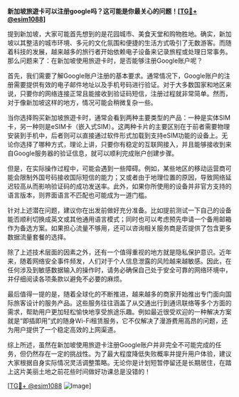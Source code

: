 **新加坡旅遊卡可以注册google吗？这可能是你最关心的问题！[[TG💪+ @esim1088](https://t.me/s/esim1088)]**

提到新加坡，大家可能首先想到的是花园城市、美食天堂和购物胜地。确实，新加坡以其整洁的城市环境、多元的文化氛围和便捷的生活方式吸引了无数游客。而随着科技的发展，越来越多的旅行者开始依赖电子设备来记录旅程或处理日常事务。那么问题来了：在新加坡使用旅遊卡时，是否能够注册Google账户呢？

首先，我们需要了解Google账户注册的基本要求。通常情况下，Google账户的注册需要提供有效的电子邮件地址以及手机号码进行验证。对于大多数国家和地区来说，只要你的网络连接正常且能接收到验证码短信，注册过程就非常简单。然而，对于像新加坡这样的地方，情况可能会稍微复杂一些。

当你选择购买新加坡旅遊卡时，通常会看到两种主要类型的产品：一种是实体SIM卡，另一种则是eSIM卡（嵌入式SIM）。这两种卡片的主要区别在于前者需要物理安装到手机中，后者则可以直接通过软件形式加载到支持eSIM功能的设备上。无论你选择了哪种方式，理论上讲，只要你有稳定的互联网接入，并且能够接收到来自Google服务器的验证信息，就可以顺利完成账户创建步骤。

但是，在实际操作过程中，可能会遇到一些障碍。例如，某些地区的移动运营商可能会限制外国号码接收国际短信的能力；又或者由于地理位置的原因，导致网络延迟较高从而影响验证码的成功发送率。此外，如果你所使用的设备并非官方支持的语言版本，则界面语言不匹配也可能成为一道门槛。

针对上述潜在问题，建议你在出发前做好充分准备。比如提前测试一下自己的设备能否顺利切换成英文或其他通用语言模式；同时也可以考虑预先申请一个备用邮箱作为备选方案。如果担心流量不够用，还可以咨询相关服务商是否提供了包含更多数据流量套餐的选择。

除了上述技术层面的因素之外，还有一个值得重视的地方就是隐私保护意识。近年来，随着网络安全事件频发，人们对于个人信息泄露的风险越来越敏感。因此，在任何涉及到敏感数据输入的操作时，请务必确保自己处于安全可靠的网络环境中，并仔细阅读各项条款以避免不必要的麻烦。

最后值得一提的是，随着全球化的不断推进，越来越多的商家开始推出专门面向国际旅客设计的服务产品。这些服务往往涵盖了从交通出行到通讯联络等多个方面的需求，帮助用户更加轻松愉快地享受旅途乐趣。例如最近很受欢迎的一种解决方案就是“即插即用”式的随身Wi-Fi租赁服务，它不仅解决了漫游费用高昂的问题，还为用户提供了一个稳定高效的上网渠道。

综上所述，虽然在新加坡使用旅遊卡注册Google账户并非完全不可能完成的任务，但仍然存在一定的挑战性。为了最大程度降低失败概率并提升用户体验，建议大家根据自身实际情况灵活调整策略。无论你是计划短暂停留还是长期居住，在踏上这片美丽土地之前花些时间做好功课总是没错的！

[[TG💪+ @esim1088](https://t.me/s/esim1088) ![Image](https://i.postimg.cc/4NQfJmqS/Snipaste-2025-05-13-00-14-12.png)]
